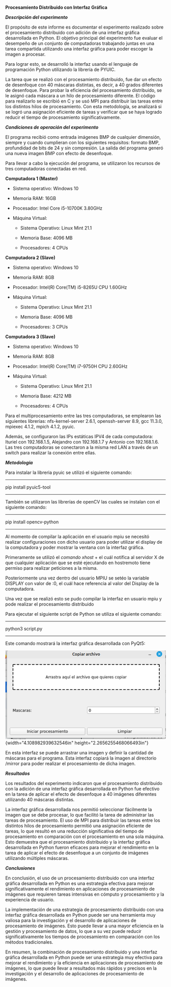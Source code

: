 **Procesamiento Distribuido con Interfaz Gráfica**

***Descripción del experimento***

El propósito de este informe es documentar el experimento realizado
sobre el procesamiento distribuido con adición de una interfaz gráfica
desarrollada en Python. El objetivo principal del experimento fue
evaluar el desempeño de un conjunto de computadoras trabajando juntas en
una tarea compartida utilizando una interfaz gráfica para poder escoger
la imagen a procesar.

Para lograr esto, se desarrolló la interfaz usando el lenguaje de
programación Python utilizando la librería de PYUIC.

La tarea que se realizó con el procesamiento distribuido, fue dar un
efecto de desenfoque con 40 máscaras distintas, es decir, a 40 grados
diferentes de desenfoque. Para probar la eficiencia del procesamiento
distribuido, se le asignó cada máscara a un hilo de procesamiento
diferente. El código para realizarlo se escribió en C y se usó MPI para
distribuir las tareas entre los distintos hilos de procesamiento. Con
esta metodología, se analizará si se logró una asignación eficiente de
tareas y verificar que se haya logrado reducir el tiempo de
procesamiento significativamente.

***Condiciones de operación del experimento***

El programa recibió como entrada imágenes BMP de cualquier dimensión,
siempre y cuando cumplieran con los siguientes requisitos: formato BMP,
profundidad de bits de 24 y sin compresión. La salida del programa
generó una nueva imagen BMP con efecto de desenfoque.

Para llevar a cabo la ejecución del programa, se utilizaron los recursos
de tres computadoras conectadas en red.

**Computadora 1 (Master)**

-   Sistema operativo: Windows 10

-   Memoria RAM: 16GB

-   Procesador: Intel Core i5-10700K 3.80GHz

-   Máquina Virtual:

    -   Sistema Operativo: Linux Mint 21.1

    -   Memoria Base: 4096 MB

    -   Procesadores: 4 CPUs

**Computadora 2 (Slave)**

-   Sistema operativo: Windows 10

-   Memoria RAM: 8GB

-   Procesador: Intel(R) Core(TM) i5-8265U CPU 1.60GHz

-   Máquina Virtual:

    -   Sistema Operativo: Linux Mint 21.1

    -   Memoria Base: 4096 MB

    -   Procesadores: 3 CPUs

**Computadora 3 (Slave)**

-   Sistema operativo: Windows 10

-   Memoria RAM: 8GB

-   Procesador: Intel(R) Core(TM) i7-9750H CPU 2.60GHz

-   Máquina Virtual:

    -   Sistema Operativo: Linux Mint 21.1

    -   Memoria Base: 4212 MB

    -   Procesadores: 4 CPUs

Para el multiprocesamiento entre las tres computadoras, se emplearon las
siguientes librerías: nfs-kernel-server 2.6.1, openssh-server 8.9, gcc
11.3.0, mpiexec 4.1.2, mpich 4.1.2, pyuic.

Además, se configuraron las IPs estáticas IPV4 de cada computadora:
Ituriel con 192.168.1.5, Alejandro con 192.168.1.7 y Antonio con
192.168.1.6. Las tres computadoras se conectaron a la misma red LAN a
través de un switch para realizar la conexión entre ellas.

***Metodología***

Para instalar la libreria pyuic se utilizó el siguiente comando:

  -----------------------------------------------------------------------
  pip install pyuic5-tool

  -----------------------------------------------------------------------

También se utilizaron las librerías de openCV las cuales se instalan con
el siguiente comando:

  -----------------------------------------------------------------------
  pip install opencv-python

  -----------------------------------------------------------------------

Al momento de compilar la aplicación en el usuario mpiu se necesitó
realizar configuraciones con dicho usuario para poder utilizar el
display de la computadora y poder mostrar la ventana con la interfaz
gráfica.

Primeramente se utilizó el *comando xhost* + el cuál notifica al
servidor X de que cualquier aplicación que se esté ejecutando en
hostremoto tiene permiso para realizar peticiones a la misma.

Posteriormente una vez dentro del usuario MPIU se setéo la variable
DISPLAY con valor de :0, el cuál hace referencia al valor del Display de
la computadora.

Una vez que se realizó esto se pudo compilar la interfaz en usuario mpiu
y pode realizar el procesamiento distribuido

Para ejecutar el siguiente script de Python se utiliza el siguiente
comando:

  -----------------------------------------------------------------------
  python3 script.py

  -----------------------------------------------------------------------

Este comando mostrará la interfaz gráfica desarrollada con PyQt5:

![](media/image1.png){width="4.108982939632546in"
height="2.2656255468066493in"}

En esta interfaz se puede arrastrar una imagen y definir la cantidad de
máscaras para el programa. Esta interfaz copiará la imagen al directorio
/mirror para poder realizar el procesamiento de dicha imagen.

***Resultados***

Los resultados del experimento indicaron que el procesamiento
distribuido con la adición de una interfaz gráfica desarrollada en
Python fue efectivo en la tarea de aplicar el efecto de desenfoque a 40
imágenes diferentes utilizando 40 máscaras distintas.

La interfaz gráfica desarrollada nos permitió seleccionar fácilmente la
imagen que se debe procesar, lo que facilitó la tarea de administrar las
tareas de procesamiento. El uso de MPI para distribuir las tareas entre
los distintos hilos de procesamiento permitió una asignación eficiente
de tareas, lo que resultó en una reducción significativa del tiempo de
procesamiento en comparación con el procesamiento en una sola máquina.
Esto demuestra que el procesamiento distribuido y la interfaz gráfica
desarrollada en Python fueron eficaces para mejorar el rendimiento en la
tarea de aplicar el efecto de desenfoque a un conjunto de imágenes
utilizando múltiples máscaras.

***Conclusiones***

En conclusión, el uso de un procesamiento distribuido con una interfaz
gráfica desarrollada en Python es una estrategia efectiva para mejorar
significativamente el rendimiento en aplicaciones de procesamiento de
imágenes que requieren tareas intensivas en cómputo y procesamiento y la
experiencia de usuario.

La implementación de una estrategia de procesamiento distribuido con una
interfaz gráfica desarrollada en Python puede ser una herramienta muy
valiosa para la investigación y el desarrollo de aplicaciones de
procesamiento de imágenes. Esto puede llevar a una mayor eficiencia en
la gestión y procesamiento de datos, lo que a su vez puede reducir
significativamente los tiempos de procesamiento en comparación con los
métodos tradicionales.

En resumen, la combinación de procesamiento distribuido y una interfaz
gráfica desarrollada en Python puede ser una estrategia muy efectiva
para mejorar el rendimiento y la eficiencia en aplicaciones de
procesamiento de imágenes, lo que puede llevar a resultados más rápidos
y precisos en la investigación y el desarrollo de aplicaciones de
procesamiento de imágenes.
